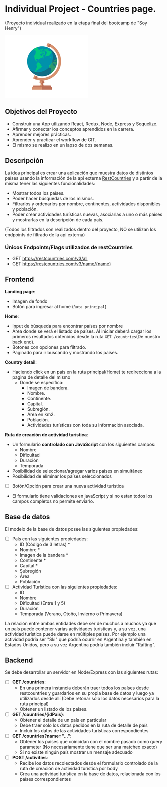 # Individual Project - Countries page.
(Proyecto individual realizado en la etapa final del bootcamp de "Soy Henry")


<p align="left">
  <img height="200" src="./globe.gif" />
</p>

## Objetivos del Proyecto

- Construir una App utlizando React, Redux, Node, Express y Sequelize.
- Afirmar y conectar los conceptos aprendidos en la carrera.
- Aprender mejores prácticas.
- Aprender y practicar el workflow de GIT.
- El mismo se realizo en un lapso de dos semanas.

## Descripción

La idea principal es crear una aplicación que muestra datos de distintos países usando la información de la api externa [RestCountries](https://restcountries.com/) y a partir de la misma tener las siguientes funcionalidades:

- Mostrar todos los países.
- Poder hacer búsquedas de los mismos.
- Filtrarlos y ordenarlos por nombre, continentes, actividades disponibles y población.
- Poder crear actividades turísticas nuevas, asociarlas a uno o más países y mostrarlas en la descripción de cada país.

(Todos los filtrados son realizados dentro del proyecto, NO se utilizan los endpoints de filtrado de la api externa)


### Únicos Endpoints/Flags utilizados de restCountries

- GET <https://restcountries.com/v3/all>
- GET <https://restcountries.com/v3/name/{name}>

## Frontend

__Landing page__: 

- Imagen de fondo
- Botón para ingresar al home (`Ruta principal`)

__Home__:

- Input de búsqueda para encontrar países por nombre
- Área donde se verá el listado de países. Al iniciar deberá cargar los primeros resultados obtenidos desde la ruta `GET /countries`(De nuestro back end).
- Botones con opciones para filtrado.
- Paginado para ir buscando y mostrando los paises.

__Country detail__:
- Haciendo click en un país en la ruta principal(Home) te redirecciona a la pagina de detalle del mismo
    - Donde se especifica:
        - Imagen de bandera.
        - Nombre.
        - Continente.
        - Capital.
        - Subregión.
        - Área en km2.
        - Población.
        - Actividades turísticas con toda su información asociada.

__Ruta de creación de actividad turística__:

- Un formulario __controlado con JavaScript__ con los siguientes campos:
  - Nombre
  - Dificultad
  - Duración
  - Temporada
- Posibilidad de seleccionar/agregar varios países en simultáneo
- Posibilidad de eliminar los países seleccionados
- [ ] Botón/Opción para crear una nueva actividad turística

- El formulario tiene validaciones en javaScript y si no estan todos los campos completos no permite enviarlo.

## Base de datos

El modelo de la base de datos posee las siguientes propiedades:

- [ ] País con las siguientes propiedades:
  - ID (Código de 3 letras) *
  - Nombre *
  - Imagen de la bandera *
  - Continente *
  - Capital *
  - Subregión
  - Área
  - Población
- [ ] Actividad Turística con las siguientes propiedades:
  - ID
  - Nombre
  - Dificultad (Entre 1 y 5)
  - Duración
  - Temporada (Verano, Otoño, Invierno o Primavera)

La relación entre ambas entidades debe ser de muchos a muchos ya que un país puede contener varias actividades turísticas y, a su vez, una actividad turística puede darse en múltiples países. Por ejemplo una actividad podría ser "Ski" que podría ocurrir en Argentina y también en Estados Unidos, pero a su vez Argentina podría también incluir "Rafting".

## Backend

Se debe desarrollar un servidor en Node/Express con las siguientes rutas:

- [ ] __GET /countries__:
  - En una primera instancia deberán traer todos los países desde restcountries y guardarlos en su propia base de datos y luego ya utilizarlos desde allí (Debe retonar sólo los datos necesarios para la ruta principal)
  - Obtener un listado de los paises.
- [ ] __GET /countries/{idPais}__:
  - Obtener el detalle de un país en particular
  - Debe traer solo los datos pedidos en la ruta de detalle de país
  - Incluir los datos de las actividades turísticas correspondientes
- [ ] __GET /countries?name="..."__:
  - Obtener los países que coincidan con el nombre pasado como query parameter (No necesariamente tiene que ser una matcheo exacto)
  - Si no existe ningún país mostrar un mensaje adecuado
- [ ] __POST /activities__:
  - Recibe los datos recolectados desde el formulario controlado de la ruta de creación de actividad turística por body
  - Crea una actividad turística en la base de datos, relacionada con los países correspondientes
